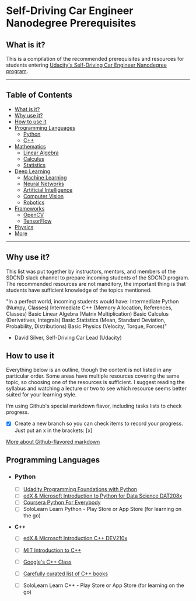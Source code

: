 # Self-Driving Car Engineer Nanodegree Prerequisites

## What is it?

This is a compilation of the recommended prerequisites and resources for students entering
[Udacity's Self-Driving Car Engineer Nanodegree program](https://www.udacity.com/drive).


---

## Table of Contents

- [What is it?](#what-is-it)
- [Why use it?](#why-use-it)
- [How to use it](#how-to-use-it)
- [Programming Languages](#programming-languages)
  - [Python](#python)
  - [C++](#c++)
- [Mathematics](#mathematics)
  - [Linear Algebra](#linear-algebra)
  - [Calculus](#calculus)
  - [Statistics](#statistics)
- [Deep Learning](#deep-learning)
  - [Machine Learning](#machine-learning)
  - [Neural Networks](#neural-networks)
  - [Artificial Intelligence](#artificial-intelligence)
  - [Computer Vision](#computer-vision)
  - [Robotics](#robotics)
- [Frameworks](#frameworks)
  - [OpenCV](#open-cv)
  - [TensorFlow](#tensor-flow)
- [Physics](#physics)
- [More](#more)

---

## Why use it?

This list was put together by instructors, mentors, and members of the SDCND slack channel to prepare incoming students of the SDCND program. The recommended resources are not manditory, 
the important thing is that students have sufficient knowledge of the topics mentioned.

"In a perfect world, incoming students would have:
Intermediate Python (Numpy, Classes)
Intermediate C++ (Memory Allocation, References, Classes)
Basic Linear Algebra (Matrix Multiplication)
Basic Calculus (Derivatives, Integrals)
Basic Statistics (Mean, Standard Deviation, Probability, Distributions)
Basic Physics (Velocity, Torque, Forces)"
- David Silver, Self-Driving Car Lead (Udacity)

## How to use it

Everything below is an outline, though the content is not listed in any particular order. Some areas have multiple resources covering the same topic, so choosing one of the resources is sufficient. I suggest reading the syllabus and watching a lecture or two to see which resource seems better suited for your learning style.

I'm using Github's special markdown flavor, including tasks lists to check progress.

- [x] Create a new branch so you can check items to record your progress. Just put an x in the brackets: [x]

[More about Github-flavored markdown](https://guides.github.com/features/mastering-markdown/#GitHub-flavored-markdown)

## Programming Languages

  - ### Python

    - [ ] [Udadity Programming Foundations with Python](https://www.udacity.com/course/programming-foundations-with-python--ud036)
    - [ ] [edX & Microsoft Introduction to Python for Data Science DAT208x](https://courses.edx.org/courses/course-v1:Microsoft+DAT208x+6T2016/)
    - [ ] [Coursera Python For Everybody](https://www.coursera.org/learn/python)
    - [ ] SoloLearn Learn Python - Play Store or App Store (for learning on the go)
  - **C++**
    - [ ] [edX & Microsoft Introduction C++ DEV210x](https://www.edx.org/course/introduction-c-microsoft-dev210x-1)
    - [ ] [MIT Introduction to C++](https://ocw.mit.edu/courses/electrical-engineering-and-computer-science/6-096-introduction-to-c-january-iap-2011/)
    - [ ] [Google's C++ Class](https://developers.google.com/edu/c++/)
    - [ ] [Carefully curated list of C++ books](http://stackoverflow.com/questions/388242/the-definitive-c-book-guide-and-list)
    - [ ] SoloLearn Learn C++ - Play Store or App Store (for learning on the go)



